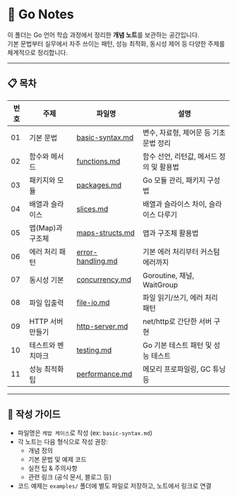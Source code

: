 # 📝 Go Notes

이 폴더는 Go 언어 학습 과정에서 정리한 **개념 노트**를 보관하는 공간입니다.  
기본 문법부터 실무에서 자주 쓰이는 패턴, 성능 최적화, 동시성 제어 등 다양한 주제를 체계적으로 정리합니다.

---

## 📋 목차

| 번호 | 주제 | 파일명 | 설명 |
|---|---|---|---|
| 01 | 기본 문법 | [basic-syntax.md](./basic-syntax.md) | 변수, 자료형, 제어문 등 기초 문법 정리 |
| 02 | 함수와 메서드 | [functions.md](./functions.md) | 함수 선언, 리턴값, 메서드 정의 및 활용법 |
| 03 | 패키지와 모듈 | [packages.md](./packages.md) | Go 모듈 관리, 패키지 구성법 |
| 04 | 배열과 슬라이스 | [slices.md](./slices.md) | 배열과 슬라이스 차이, 슬라이스 다루기 |
| 05 | 맵(Map)과 구조체 | [maps-structs.md](./maps-structs.md) | 맵과 구조체 활용법 |
| 06 | 에러 처리 패턴 | [error-handling.md](./error-handling.md) | 기본 에러 처리부터 커스텀 에러까지 |
| 07 | 동시성 기본 | [concurrency.md](./concurrency.md) | Goroutine, 채널, WaitGroup |
| 08 | 파일 입출력 | [file-io.md](./file-io.md) | 파일 읽기/쓰기, 에러 처리 패턴 |
| 09 | HTTP 서버 만들기 | [http-server.md](./http-server.md) | net/http로 간단한 서버 구현 |
| 10 | 테스트와 벤치마크 | [testing.md](./testing.md) | Go 기본 테스트 패턴 및 성능 테스트 |
| 11 | 성능 최적화 팁 | [performance.md](./performance.md) | 메모리 프로파일링, GC 튜닝 등 |

---

## 📝 작성 가이드
- 파일명은 `케밥 케이스`로 작성 (ex: `basic-syntax.md`)
- 각 노트는 다음 형식으로 작성 권장:
    - 개념 정의
    - 기본 문법 및 예제 코드
    - 실전 팁 & 주의사항
    - 관련 링크 (공식 문서, 블로그 등)
- 코드 예제는 `examples/` 폴더에 별도 파일로 저장하고, 노트에서 링크로 연결
